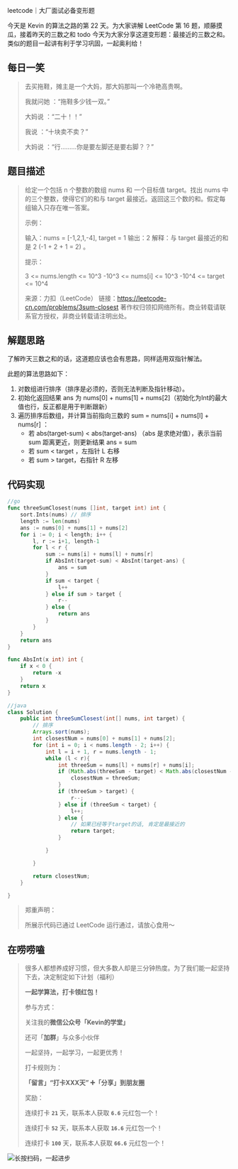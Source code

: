 leetcode｜大厂面试必备变形题

今天是 Kevin 的算法之路的第 22 天。为大家讲解 LeetCode 第 16 题，顺藤摸瓜，接着昨天的三数之和 todo 今天为大家分享这道变形题：最接近的三数之和。类似的题目一起讲有利于学习巩固，一起奥利给！



## 每日一笑

> 去买拖鞋，摊主是一个大妈，那大妈那叫一个冷艳高贵啊。
>
> 我就问她 ：“拖鞋多少钱一双。”
>
> 大妈说 ：“二十！！”
>
> 我说 ：“十块卖不卖？”
>
> 大妈说 ：“行………你是要左脚还是要右脚？？”



## 题目描述

> 给定一个包括 n 个整数的数组 nums 和 一个目标值 target。找出 nums 中的三个整数，使得它们的和与 target 最接近。返回这三个数的和。假定每组输入只存在唯一答案。
>
>  
>
> 示例：
>
> 输入：nums = [-1,2,1,-4], target = 1
> 输出：2
> 解释：与 target 最接近的和是 2 (-1 + 2 + 1 = 2) 。
>
>
> 提示：
>
> 3 <= nums.length <= 10^3
> -10^3 <= nums[i] <= 10^3
> -10^4 <= target <= 10^4
>
> 来源：力扣（LeetCode）
> 链接：https://leetcode-cn.com/problems/3sum-closest
> 著作权归领扣网络所有。商业转载请联系官方授权，非商业转载请注明出处。



## 解题思路

了解昨天三数之和的话，这道题应该也会有思路，同样适用双指针解法。

此题的算法思路如下：

1. 对数组进行排序（排序是必须的，否则无法判断及指针移动）。
2. 初始化返回结果 ans 为 nums[0] + nums[1] + nums[2]（初始化为Int的最大值也行，反正都是用于判断跟新）
3. 遍历排序后数组，并计算当前指向三数的 sum = nums[i] + nums[l] + nums[r] ：
   - 若 abs(target-sum) <  abs(target-ans) （abs 是求绝对值），表示当前 sum 距离更近，则更新结果 ans = sum
   - 若 sum < target ，左指针 L 右移
   - 若 sum > target，右指针 R 左移



## 代码实现

```go
//go
func threeSumClosest(nums []int, target int) int {
	sort.Ints(nums) // 排序
	length := len(nums)
	ans := nums[0] + nums[1] + nums[2]
	for i := 0; i < length; i++ {
		l, r := i+1, length-1
		for l < r {
			sum := nums[i] + nums[l] + nums[r]
			if AbsInt(target-sum) < AbsInt(target-ans) {
				ans = sum
			}
			if sum < target {
				l++
			} else if sum > target {
				r--
			} else {
				return ans
			}
		}
	}
	return ans
}

func AbsInt(x int) int {
	if x < 0 {
		return -x
	}
	return x
}
```



```java
//java
class Solution {
    public int threeSumClosest(int[] nums, int target) {
        // 排序
        Arrays.sort(nums);
        int closestNum = nums[0] + nums[1] + nums[2];
        for (int i = 0; i < nums.length - 2; i++) {
            int l = i + 1, r = nums.length - 1;
            while (l < r){
                int threeSum = nums[l] + nums[r] + nums[i];
                if (Math.abs(threeSum - target) < Math.abs(closestNum - target)) {
                    closestNum = threeSum;
                }
                if (threeSum > target) {
                    r--;
                } else if (threeSum < target) {
                    l++;
                } else {
                    // 如果已经等于target的话, 肯定是最接近的
                    return target;
                }

            }

        }

        return closestNum;
    }

}
```



> 郑重声明：
>
> 所展示代码已通过 LeetCode 运行通过，请放心食用～



## 在唠唠嗑

> 很多人都想养成好习惯，但大多数人却是三分钟热度。为了我们能一起坚持下去，决定制定如下计划（福利）
>
> **一起学算法，打卡领红包！**
>
> 参与方式：
>
> 关注我的**微信公众号「Kevin的学堂」**
>
> 还可「**加群**」与众多小伙伴
>
> 一起坚持，一起学习，一起更优秀！
>
> 打卡规则为：
>
> **「留言」“打卡XXX天” ➕「分享」到朋友圈**
>
> 奖励：
>
> 连续打卡 **`21`** 天，联系本人获取 **`6.6`** 元红包一个！
>
> 连续打卡 **`52`** 天，联系本人获取 **`16.6`** 元红包一个！
>
> 连续打卡 **`100`** 天，联系本人获取 **`66.6`** 元红包一个！



![长按扫码，一起进步](http://wesub.ifree258.top/wesubQRCode-2.png)